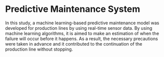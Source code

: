 # Predictive Maintenance System
 In this study, a machine learning-based predictive maintenance model was developed for production lines by using real-time sensor data. By using machine learning algorithms, it is aimed to make an estimation of when the failure will occur before it happens. As a result, the necessary precautions were taken in advance and it contributed to the continuation of the production line without stopping.
